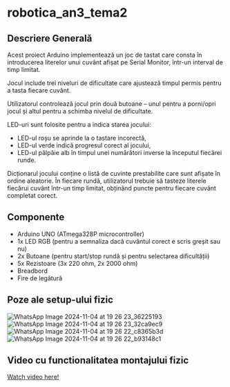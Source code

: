 # robotica_an3_tema2


## Descriere Generală
Acest proiect Arduino implementează un joc de tastat care consta în introducerea literelor unui cuvânt afișat pe Serial Monitor, într-un interval de timp limitat. 

Jocul include trei niveluri de dificultate care ajustează timpul permis pentru a tasta fiecare cuvânt.

Utilizatorul controlează jocul prin două butoane – unul pentru a porni/opri jocul și altul pentru a schimba nivelul de dificultate. 

LED-uri sunt folosite pentru a indica starea jocului:

- LED-ul roșu se aprinde la o tastare incorectă,
- LED-ul verde indică progresul corect al jocului,
- LED-ul pâlpâie alb în timpul unei numărători inverse la începutul fiecărei runde.

Dicționarul jocului conține o listă de cuvinte prestabilite care sunt afișate în ordine aleatorie.
În fiecare rundă, utilizatorul trebuie să tasteze literele fiecărui cuvânt într-un timp limitat, obținând puncte pentru fiecare cuvânt completat corect.



## Componente
- Arduino UNO (ATmega328P microcontroller)
- 1x LED RGB (pentru a semnaliza dacă cuvântul corect e scris greșit sau nu)
- 2x Butoane (pentru start/stop rundă și pentru selectarea dificultății)
- 5x Rezistoare (3x 220 ohm, 2x 2000 ohm)
- Breadbord
- Fire de legătură

## Poze ale setup-ului fizic

![WhatsApp Image 2024-11-04 at 19 26 23_36225193](https://github.com/user-attachments/assets/b7bc3da7-7e01-4420-9e6e-1da8d1cc91e8)
![WhatsApp Image 2024-11-04 at 19 26 23_32ca9ec9](https://github.com/user-attachments/assets/c1f84788-5673-4ce6-ab09-45b706ffccda)
![WhatsApp Image 2024-11-04 at 19 26 22_c8365b3d](https://github.com/user-attachments/assets/68209922-db52-43e0-8428-86f143447c4f)
![WhatsApp Image 2024-11-04 at 19 26 22_b93148c1](https://github.com/user-attachments/assets/cd3bcae2-7a9d-4d8f-be45-1de459f446bd)


## Video cu functionalitatea montajului fizic
[Watch video here!](https://youtu.be/372jr29r4Q4)



